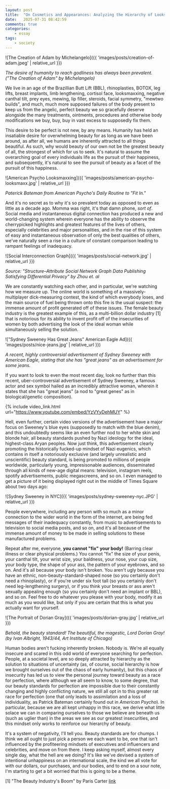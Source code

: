 ```yaml
---
layout: post
title:  "On Cosmetics and Appearances: Analyzing the Hierarchy of Looks"
date:   2025-07-31 08:42:59
comments: true
categories:
    - essay
tags:
    - society 
---
```


![The Creation of Adam by Michelangelo]({{ 'images/posts/creation-of-adam.jpeg' | relative_url }})

*The desire of humanity to reach godliness has always been prevalent. ("The Creation of Adam" by Michelangelo)*

We live in an age of the Brazillian Butt Lift (BBL), rhinoplasties, BOTOX, leg lifts, breast implants, limb lengthening, cortisol face, looksmaxxing, negative canthal tilt, prey eyes, mewing, lip filler, steroids, facial symmetry, "mewtwo builds", and much, much more supposed failures of the body present to keep us from the angelic, perfect beauty we so gracefully deserve alongside the many treatments, ointments, procedures and otherwise body modifications we buy, buy, buy in vast excess to supposedly fix them.

This desire to be perfect is not new, by any means. Humanity has held an insatiable desire for overwhelming beauty for as long as we have been around, as after all, we humans are inherently attracted to all things beautiful. As such, why would beauty of our own not be the greatest beauty of all, the strongest of which for us to seek. It's natural to assume the overarching goal of every individuals life as the pursuit of their happiness, and subsequently, it's natural to see the pursuit of beauty as a facet of the pursuit of this happiness.

![American Psycho Looksmaxxing]({{ 'images/posts/american-psycho-looksmaxx.jpg' | relative_url }})

*Paterick Bateman from American Psycho's Daily Routine to "Fit In."*

And it's no secret as to why it's so prevalent today as opposed to even as little as a decade ago. Momma was right, it's that damn phone, *sort of*. Social media and instantaneous digital connection has produced a new and world-changing system wherein everyone has the ability to observe the cherrypicked highlights and greatest features of the lives of others, especially celebrities and major personalities, and in the rise of this system of easy and instantaneous observation of only the best qualities of others, we've naturally seen a rise in a culture of constant comparison leading to rampant feelings of inadequacy.

![Social Interconnection Graph]({{ 'images/posts/social-network.jpg' | relative_url }})

*Source: "Structure–Attribute Social Network Graph Data Publishing Satisfying Differential Privacy" by Zhou et. al*

We are constantly watching each other, and in particular, we're watching how we measure up. The online world is something of a massively-multiplayer dick-measuring contest, the kind of which everybody loses, and the main source of fuel being thrown onto this fire is the usual suspect: the immense amount of profit generated off of these issues. The female beauty industry is the greatest example of this, as a multi-billion dollar industry [1] that is notorious for its ability to invent profit off of the insecurities of women by both advertising the look of the ideal woman while simultaneously selling the solution.

!["Sydney Sweeney Has Great Jeans" American Eagle Ad]({{ 'images/posts/nice-jeans.jpg' | relative_url }})

*A recent, highly controversial advertisement of Sydney Sweeney with American Eagle, stating that she has "great jeans" as an advertisement for some jeans.*

If you want to look to even the most recent day, look no further than this recent, uber-controversial advertisement of Sydney Sweeney, a famous actor and sex symbol hailed as an incredibly attractive woman, wherein it states that she has "great jeans" (a nod to "great genes" as in biological/genetic composition). 

{% include video_link.html url="https://www.youtube.com/embed/YzVYyDehMUY" %}

Hell, even further, certain video versions of the advertisement have a major focus on Sweeney's blue eyes (supposedly to match with the blue denim), and this undoubtedly seems like an even further nod to her white skin and blonde hair, all beauty standards pushed by Nazi ideology for the ideal, highest-class Aryan peoples. Now just think, this advertisement clearly promoting the historically fucked-up mindset of Nazi eugenics, which contains in itself a notoriously exclusive (and largely unrealistic and unscientific) beauty standard, is being promoted to millions of people worldwide, particularly young, impresisonable audiences, disseminated through all kinds of new-age digital means: television, instagram reels, spotify advertisements, public megascreens, and so on. I even managed to get a picture of it being displayed right out in the middle of Times Square about two days ago:

![Sydney Sweeney in NYC]({{ 'images/posts/sydney-sweeney-nyc.JPG' | relative_url }})

People everywhere, including any person with so much as a minor connection to the wider world in the form of the internet, are being fed messages of their inadequacy constantly, from music to advertisements to television to social media posts, and so on, and it's all because of the immense amount of money to be made in selling solutions to these manufactured problems.

Repeat after me, everyone, **you cannot "fix" your body!** (Barring clear illness or clear physical problems.) You cannot "fix" the size of your penis, your canthal tilt, your wrist size, your baldness, your nose, your cup size, your body type, the shape of your ass, the pattern of your eyebrows, and so on. And it's all because your body isn't broken. You aren't ugly because you have an ethnic, non-beauty-standard-shaped nose (so you certainly don't need a rhinoplasty), or if you're under six foot tall (so you certainly don't need leg-lengthening surgery), or if you think your breasts or ass aren't sexually appealing enough (so you certainly don't need an implant or BBL), and so on. Feel free to do whatever you please with your body, modify it as much as you would like, but only if you are certain that this is what you actually want for yourself.

![The Portrait of Dorian Gray]({{ 'images/posts/dorian-gray.jpg' | relative_url }})

*Behold, the beauty standard! The beautiful, the magestic, Lord Dorian Gray! (by Ivan Albright, 1943/44, Art Institute of Chicago)*

Human bodies aren't fucking inherently broken. Nobody is. We're all equally insecure and scared in this odd world of everyone searching for perfection. People, at a societal level, are so deeply attracted by hierarchy as the solution to situations of uncertainty (as, of course, social hierarchy is how we brought ourselves out of the chaos of early humanity), but this chaos of insecurity has led us to view the personal journey toward beauty as a race for perfection, where although we all seem to know, to some degree, that our beauty standards for perfection are impossible due to their constantly changing and highly conflicting nature, we still all opt in to this greater rat race for perfection (one that only leads to assimilation and a loss of individuality, as Patrick Bateman certainly found out in *American Psycho*). In particular, because we are all kept unhappy in this race, we derive what little solace we can in comparing ourselves to those we believe are beneath us (such as uglier than) in the areas we see as our greatest insecurities, and this mindset only works to reinforce our hierarchy of beauty.

It's a system of negativity, I'll tell you. Beauty standards are for chumps. I think we all ought to just pick a person we each want to be, one that isn't influenced by the profiteering mindsets of executives and influencers and celebrities, and move on from there. I keep asking myself, almost every single day, what the hell are we doing? It's like we've devised a system of intentional unhappiness on an international scale, the kind we all vote for with our dollars, our purchases, and our bodies, and to end on a sour note, I'm starting to get a bit worried that this is going to be a theme.

[1] "The Beauty Industry's Boom" by Paris Carter [link](https://globaledge.msu.edu/blog/post/57407/the-beauty-industry%27s-boom)